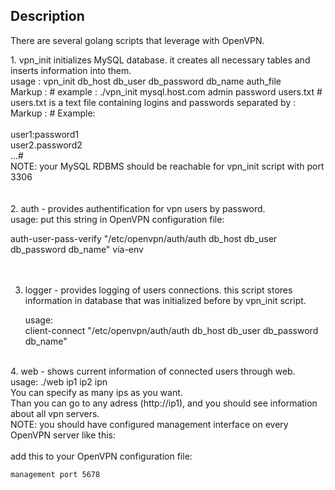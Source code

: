 ## Description
<p>
There are several golang scripts that leverage with OpenVPN.</p>

<p>
1. vpn_init initializes MySQL database. it creates all necessary tables and inserts information into them.</br>
   usage : vpn_init db_host db_user db_password db_name auth_file</br>
   Markup :  # example : ./vpn_init mysql.host.com admin password users.txt #</br>
   users.txt is a text file containing logins and passwords separated by :</br>
 Markup : #  
   Example:</br>
</br>
   user1:password1</br>
   user2.password2</br>
   ...#</br>
   NOTE: your MySQL RDBMS should be reachable for vpn_init script with port 3306</br>
   </br>
</br>
2. auth - provides authentification for vpn users by password.</br>
   usage: put this string in OpenVPN configuration file:</br>

   auth-user-pass-verify "/etc/openvpn/auth/auth  db_host db_user db_password  db_name"  via-env</br>
</br>
</br>

3. logger - provides logging of users connections. this script stores information in database that was initialized before by vpn_init script.</br>

     usage:</br>
     client-connect "/etc/openvpn/auth/auth db_host db_user db_password  db_name"</br>
</br>
4. web - shows current information of connected users through web.</br>
	usage: ./web ip1 ip2 ipn</br>
	You can specify as many ips as you want.</br>
    Than you can go to any adress (http://ip1), and you should see information about all vpn servers.</br>
    NOTE: you should have configured management interface on every OpenVPN server like this:</br>
    </br>
    add this to your OpenVPN configuration file:  

    management port 5678
</p>
